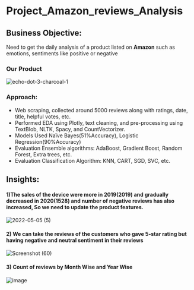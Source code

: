 # Project_Amazon_reviews_Analysis

## Business Objective:
Need to get the daily analysis of a product listed on **Amazon** such as emotions, sentiments like positive or negative

### Our Product
![echo-dot-3-charcoal-1](https://user-images.githubusercontent.com/97623883/184384384-0040b721-b943-4f7b-aad4-488e869416a4.jpg)

### Approach:
*  Web scraping, collected around 5000 reviews along with ratings, date, title, helpful votes, etc.
* Performed EDA using Plotly, text cleaning, and pre-processing using TextBlob, NLTK, Spacy, and 
CountVectorizer.
*  Models Used Naïve Bayes(51%Accuracy), Logistic Regression(90%Accuracy)
*  Evaluation Ensemble algorithms: AdaBoost, Gradient Boost, Random Forest, Extra trees, etc.
* Evaluation Classification Algorithm: KNN, CART, SGD, SVC, etc.

## Insights:
#### 1)The sales of the device were more in 2019(2019) and gradually decreased in 2020(1528) and number of negative reviews has also increased, So we need to update the product features.

![2022-05-05 (5)](https://user-images.githubusercontent.com/97623883/185196531-2d7e1ce2-464a-45ab-be19-6537aec07c5b.png)

#### 2) We can take the reviews of the customers who gave 5-star rating but having negative and neutral sentiment in their reviews
![Screenshot (60)](https://user-images.githubusercontent.com/97623883/185430914-e3f87c3b-6b2e-4e2f-87d4-7dd5e2003a05.png)

#### 3) Count of reviews by Month Wise and Year Wise
![image](https://user-images.githubusercontent.com/97623883/201468000-5cb168d2-8fdb-47e2-8305-ccb43ca70d6b.png)
